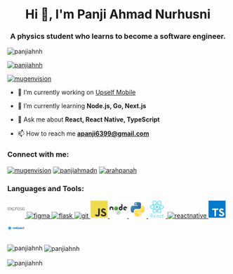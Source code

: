 <h1 align="center">Hi 👋, I'm Panji Ahmad Nurhusni</h1>
<h3 align="center">A physics student who learns to become a software engineer.</h3>

<p align="left"> <img src="https://komarev.com/ghpvc/?username=panjiahnh&label=Profile%20views&color=0e75b6&style=flat" alt="panjiahnh" /> </p>

<p align="left"> <a href="https://github.com/ryo-ma/github-profile-trophy"><img src="https://github-profile-trophy.vercel.app/?username=panjiahnh" alt="panjiahnh" /></a> </p>

<p align="left"> <a href="https://twitter.com/mugenvision" target="blank"><img src="https://img.shields.io/twitter/follow/mugenvision?logo=twitter&style=for-the-badge" alt="mugenvision" /></a> </p>

- 🔭 I’m currently working on [Upself Mobile](upself.id)

- 🌱 I’m currently learning **Node.js, Go, Next.js**

- 💬 Ask me about **React, React Native, TypeScript**

- 📫 How to reach me **apanji6399@gmail.com**

<h3 align="left">Connect with me:</h3>
<p align="left">
<a href="https://twitter.com/mugenvision" target="blank"><img align="center" src="https://cdn.jsdelivr.net/npm/simple-icons@3.0.1/icons/twitter.svg" alt="mugenvision" height="30" width="40" /></a>
<a href="https://linkedin.com/in/panjiahmadn" target="blank"><img align="center" src="https://cdn.jsdelivr.net/npm/simple-icons@3.0.1/icons/linkedin.svg" alt="panjiahmadn" height="30" width="40" /></a>
<a href="https://stackoverflow.com/users/arahpanah" target="blank"><img align="center" src="https://cdn.jsdelivr.net/npm/simple-icons@3.0.1/icons/stackoverflow.svg" alt="arahpanah" height="30" width="40" /></a>
</p>

<h3 align="left">Languages and Tools:</h3>
<p align="left"> <a href="https://expressjs.com" target="_blank"> <img src="https://raw.githubusercontent.com/devicons/devicon/master/icons/express/express-original-wordmark.svg" alt="express" width="40" height="40"/> </a> <a href="https://www.figma.com/" target="_blank"> <img src="https://www.vectorlogo.zone/logos/figma/figma-icon.svg" alt="figma" width="40" height="40"/> </a> <a href="https://flask.palletsprojects.com/" target="_blank"> <img src="https://www.vectorlogo.zone/logos/pocoo_flask/pocoo_flask-icon.svg" alt="flask" width="40" height="40"/> </a> <a href="https://git-scm.com/" target="_blank"> <img src="https://www.vectorlogo.zone/logos/git-scm/git-scm-icon.svg" alt="git" width="40" height="40"/> </a> <a href="https://developer.mozilla.org/en-US/docs/Web/JavaScript" target="_blank"> <img src="https://raw.githubusercontent.com/devicons/devicon/master/icons/javascript/javascript-original.svg" alt="javascript" width="40" height="40"/> </a> <a href="https://nodejs.org" target="_blank"> <img src="https://raw.githubusercontent.com/devicons/devicon/master/icons/nodejs/nodejs-original-wordmark.svg" alt="nodejs" width="40" height="40"/> </a> <a href="https://www.python.org" target="_blank"> <img src="https://raw.githubusercontent.com/devicons/devicon/master/icons/python/python-original.svg" alt="python" width="40" height="40"/> </a> <a href="https://reactjs.org/" target="_blank"> <img src="https://raw.githubusercontent.com/devicons/devicon/master/icons/react/react-original-wordmark.svg" alt="react" width="40" height="40"/> </a> <a href="https://reactnative.dev/" target="_blank"> <img src="https://reactnative.dev/img/header_logo.svg" alt="reactnative" width="40" height="40"/> </a> <a href="https://www.typescriptlang.org/" target="_blank"> <img src="https://raw.githubusercontent.com/devicons/devicon/master/icons/typescript/typescript-original.svg" alt="typescript" width="40" height="40"/> </a> <a href="https://webpack.js.org" target="_blank"> <img src="https://raw.githubusercontent.com/devicons/devicon/d00d0969292a6569d45b06d3f350f463a0107b0d/icons/webpack/webpack-original-wordmark.svg" alt="webpack" width="40" height="40"/> </a> </p>

<p><img align="left" src="https://github-readme-stats.vercel.app/api/top-langs?username=panjiahnh&show_icons=true&locale=en&layout=compact" alt="panjiahnh" /></p>

<p>&nbsp;<img align="center" src="https://github-readme-stats.vercel.app/api?username=panjiahnh&show_icons=true&locale=en" alt="panjiahnh" /></p>

<p><img align="center" src="https://github-readme-streak-stats.herokuapp.com/?user=panjiahnh&" alt="panjiahnh" /></p>

